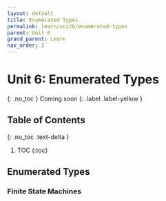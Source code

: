 ```yaml
---
layout: default
title: Enumerated Types
permalink: learn/unit6/enumerated-types
parent: Unit 6
grand_parent: Learn
nav_order: 3
---
```


# Unit 6: Enumerated Types

{: .no_toc }
Coming soon
{: .label .label-yellow }

## Table of Contents

{: .no_toc .text-delta }

1. TOC
   {:toc}

## Enumerated Types

### Finite State Machines

